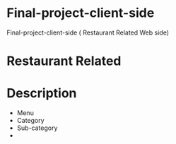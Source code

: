 # Final-project-client-side
Final-project-client-side ( Restaurant Related Web side)
# Restaurant Related

# Description
* Menu
* Category
* Sub-category
* 
